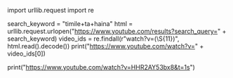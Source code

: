 import urllib.request
import re

search_keyword = "timile+ta+haina"
html = urllib.request.urlopen("https://www.youtube.com/results?search_query=" + search_keyword)
video_ids = re.findall(r"watch\?v=(\S{11})", html.read().decode())
print("https://www.youtube.com/watch?v=" + video_ids[0])

print("https://www.youtube.com/watch?v=HHR2AY53bx8&t=1s")
